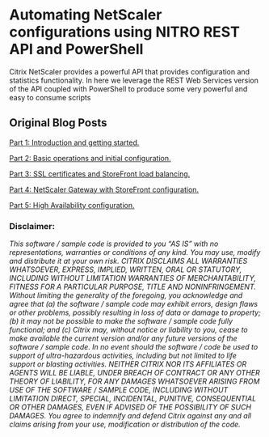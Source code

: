 # Automating NetScaler configurations using NITRO REST API and PowerShell
Citrix NetScaler provides a powerful API that provides configuration and statistics functionality. In here we leverage the REST Web Services version of the API coupled with PowerShell to produce some very powerful and easy to consume scripts

## Original Blog Posts
[Part 1: Introduction and getting started.](https://www.citrix.com/blogs/2014/09/19/scripting-automating-netscaler-configurations-using-nitro-rest-api-and-powershell-part-1/)

[Part 2: Basic operations and initial configuration.](https://www.citrix.com/blogs/2014/10/08/scripting-automating-netscaler-configurations-using-nitro-rest-api-and-powershell-part-2/)

[Part 3: SSL certificates and StoreFront load balancing.](https://www.citrix.com/blogs/2014/10/10/scripting-automating-netscaler-configurations-using-nitro-rest-api-and-powershell-part-3/)

[Part 4: NetScaler Gateway with StoreFront configuration.](https://www.citrix.com/blogs/2014/10/14/scripting-automating-netscaler-configurations-using-nitro-rest-api-and-powershell-part-4/)

[Part 5: High Availability configuration.](https://www.citrix.com/blogs/2014/10/16/scripting-automating-netscaler-configurations-using-nitro-rest-api-and-powershell-part-5/)


### Disclaimer:
*This software / sample code is provided to you “AS IS” with no representations, warranties or conditions of any kind. You may use, modify and distribute it at your own risk. CITRIX DISCLAIMS ALL WARRANTIES WHATSOEVER, EXPRESS, IMPLIED, WRITTEN, ORAL OR STATUTORY, INCLUDING WITHOUT LIMITATION WARRANTIES OF MERCHANTABILITY, FITNESS FOR A PARTICULAR PURPOSE, TITLE AND NONINFRINGEMENT. Without limiting the generality of the foregoing, you acknowledge and agree that (a) the software / sample code may exhibit errors, design flaws or other problems, possibly resulting in loss of data or damage to property; (b) it may not be possible to make the software / sample code fully functional; and (c) Citrix may, without notice or liability to you, cease to make available the current version and/or any future versions of the software / sample code. In no event should the software / code be used to support of ultra-hazardous activities, including but not limited to life support or blasting activities. NEITHER CITRIX NOR ITS AFFILIATES OR AGENTS WILL BE LIABLE, UNDER BREACH OF CONTRACT OR ANY OTHER THEORY OF LIABILITY, FOR ANY DAMAGES WHATSOEVER ARISING FROM USE OF THE SOFTWARE / SAMPLE CODE, INCLUDING WITHOUT LIMITATION DIRECT, SPECIAL, INCIDENTAL, PUNITIVE, CONSEQUENTIAL OR OTHER DAMAGES, EVEN IF ADVISED OF THE POSSIBILITY OF SUCH DAMAGES. You agree to indemnify and defend Citrix against any and all claims arising from your use, modification or distribution of the code.*
